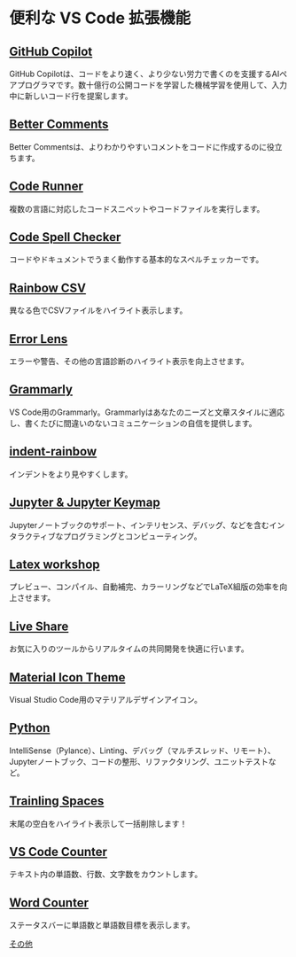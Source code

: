 # 便利な VS Code 拡張機能

## [GitHub Copilot](https://marketplace.visualstudio.com/items?itemName=GitHub.copilot)
GitHub Copilotは、コードをより速く、より少ない労力で書くのを支援するAIペアプログラマです。数十億行の公開コードを学習した機械学習を使用して、入力中に新しいコード行を提案します。

## [Better Comments](https://marketplace.visualstudio.com/items?itemName=aaron-bond.better-comments)
Better Commentsは、よりわかりやすいコメントをコードに作成するのに役立ちます。

## [Code Runner](https://marketplace.visualstudio.com/items?itemName=formulahendry.code-runner)
複数の言語に対応したコードスニペットやコードファイルを実行します。

## [Code Spell Checker](https://marketplace.visualstudio.com/items?itemName=streetsidesoftware.code-spell-checker)
コードやドキュメントでうまく動作する基本的なスペルチェッカーです。

## [Rainbow CSV](https://marketplace.visualstudio.com/items?itemName=mechatroner.rainbow-csv)
異なる色でCSVファイルをハイライト表示します。

## [Error Lens](https://marketplace.visualstudio.com/items?itemName=usernamehw.errorlens)
エラーや警告、その他の言語診断のハイライト表示を向上させます。

## [Grammarly](https://marketplace.visualstudio.com/items?itemName=znck.grammarly)
VS Code用のGrammarly。Grammarlyはあなたのニーズと文章スタイルに適応し、書くたびに間違いのないコミュニケーションの自信を提供します。

## [indent-rainbow](https://marketplace.visualstudio.com/items?itemName=oderwat.indent-rainbow)
インデントをより見やすくします。

## [Jupyter & Jupyter Keymap](https://marketplace.visualstudio.com/items?itemName=ms-toolsai.jupyter)
Jupyterノートブックのサポート、インテリセンス、デバッグ、などを含むインタラクティブなプログラミングとコンピューティング。

## [Latex workshop](https://marketplace.visualstudio.com/items?itemName=James-Yu.latex-workshop)
プレビュー、コンパイル、自動補完、カラーリングなどでLaTeX組版の効率を向上させます。

## [Live Share](https://marketplace.visualstudio.com/items?itemName=MS-vsliveshare.vsliveshare)
お気に入りのツールからリアルタイムの共同開発を快適に行います。

## [Material Icon Theme](https://marketplace.visualstudio.com/items?itemName=PKief.material-icon-theme)
Visual Studio Code用のマテリアルデザインアイコン。

## [Python](https://marketplace.visualstudio.com/items?itemName=ms-python.python)
IntelliSense（Pylance）、Linting、デバッグ（マルチスレッド、リモート）、Jupyterノートブック、コードの整形、リファクタリング、ユニットテストなど。

## [Trainling Spaces](https://marketplace.visualstudio.com/items?itemName=shardulm94.trailing-spaces)
末尾の空白をハイライト表示して一括削除します！

## [VS Code Counter](https://marketplace.visualstudio.com/items?itemName=uctakeoff.vscode-counter)
テキスト内の単語数、行数、文字数をカウントします。

## [Word Counter](https://marketplace.visualstudio.com/items?itemName=ms-vscode.wordcount)
ステータスバーに単語数と単語数目標を表示します。

[その他](https://marketplace.visualstudio.com/search?target=VSCode&category=All%20categories&sortBy=Installs)